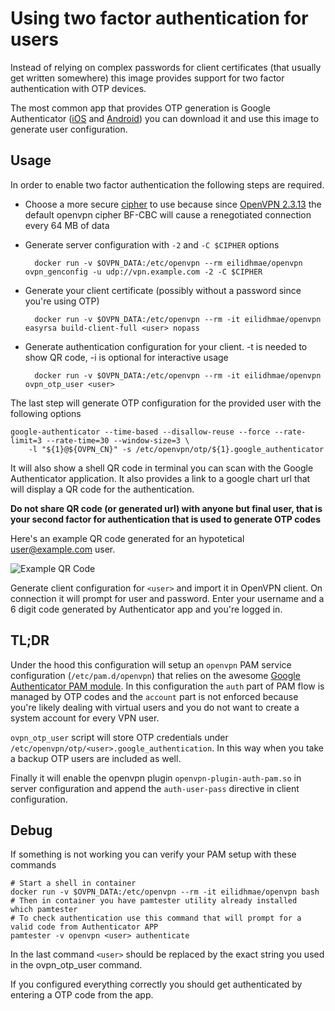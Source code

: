 # Using two factor authentication for users

Instead of relying on complex passwords for client certificates (that usually get written somewhere) this image
provides support for two factor authentication with OTP devices.

The most common app that provides OTP generation is Google Authenticator ([iOS](https://itunes.apple.com/it/app/google-authenticator/id388497605?mt=8) and
[Android](https://play.google.com/store/apps/details?id=com.google.android.apps.authenticator2&hl=it)) you can download it
and use this image to generate user configuration.

## Usage

In order to enable two factor authentication the following steps are required.

* Choose a more secure [cipher](https://community.openvpn.net/openvpn/wiki/SWEET32) to use because since [OpenVPN 2.3.13](https://community.openvpn.net/openvpn/wiki/ChangesInOpenvpn23#OpenVPN2.3.13) the default openvpn cipher BF-CBC will cause a renegotiated connection every 64 MB of data

* Generate server configuration with `-2` and `-C $CIPHER` options

        docker run -v $OVPN_DATA:/etc/openvpn --rm eilidhmae/openvpn ovpn_genconfig -u udp://vpn.example.com -2 -C $CIPHER

* Generate your client certificate (possibly without a password since you're using OTP)

        docker run -v $OVPN_DATA:/etc/openvpn --rm -it eilidhmae/openvpn easyrsa build-client-full <user> nopass

* Generate authentication configuration for your client. -t is needed to show QR code, -i is optional for interactive usage

        docker run -v $OVPN_DATA:/etc/openvpn --rm -it eilidhmae/openvpn ovpn_otp_user <user>

The last step will generate OTP configuration for the provided user with the following options

```
google-authenticator --time-based --disallow-reuse --force --rate-limit=3 --rate-time=30 --window-size=3 \
    -l "${1}@${OVPN_CN}" -s /etc/openvpn/otp/${1}.google_authenticator
```

It will also show a shell QR code in terminal you can scan with the Google Authenticator application. It also provides
a link to a google chart url that will display a QR code for the authentication.

**Do not share QR code (or generated url) with anyone but final user, that is your second factor for authentication
  that is used to generate OTP codes**

Here's an example QR code generated for an hypotetical user@example.com user.

![Example QR Code](https://www.google.com/chart?chs=200x200&chld=M|0&cht=qr&chl=otpauth://totp/user@example.com%3Fsecret%3DKEYZ66YEXMXDHPH5)

Generate client configuration for `<user>` and import it in OpenVPN client. On connection it will prompt for user and password.
 Enter your username and a 6 digit code generated by Authenticator app and you're logged in.

## TL;DR

Under the hood this configuration will setup an `openvpn` PAM service configuration (`/etc/pam.d/openvpn`)
that relies on the awesome [Google Authenticator PAM module](https://github.com/google/google-authenticator).
In this configuration the `auth` part of PAM flow is managed by OTP codes and the `account` part is not enforced
 because you're likely dealing with virtual users and you do not want to create a system account for every VPN user.

`ovpn_otp_user` script will store OTP credentials under `/etc/openvpn/otp/<user>.google_authentication`. In this
 way when you take a backup OTP users are included as well.

Finally it will enable the openvpn plugin `openvpn-plugin-auth-pam.so` in server configuration and append the
`auth-user-pass` directive in client configuration.

## Debug

If something is not working you can verify your PAM setup with these commands

```
# Start a shell in container
docker run -v $OVPN_DATA:/etc/openvpn --rm -it eilidhmae/openvpn bash
# Then in container you have pamtester utility already installed
which pamtester
# To check authentication use this command that will prompt for a valid code from Authenticator APP
pamtester -v openvpn <user> authenticate
```

In the last command `<user>` should be replaced by the exact string you used in the ovpn_otp_user command.

If you configured everything correctly you should get authenticated by entering a OTP code from the app.
